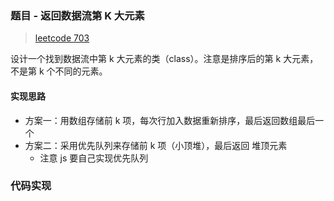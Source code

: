### 题目 - 返回数据流第 K 大元素

> [leetcode 703](https://leetcode-cn.com/problems/kth-largest-element-in-a-stream/)

设计一个找到数据流中第 k 大元素的类（class）。注意是排序后的第 k 大元素，不是第 k 个不同的元素。

#### 实现思路

- 方案一：用数组存储前 k 项，每次行加入数据重新排序，最后返回数组最后一个
- 方案二：采用优先队列来存储前 k 项（小顶堆），最后返回 堆顶元素
  - 注意 js 要自己实现优先队列

### 代码实现

```js

```
